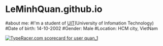 # LeMinhQuan.github.io
#about me:
#I'm a student of [UIT](https://www.uit.edu.vn/)(University of Infomation Technology)
#Date of birth: 14-10-2002
#Gender: Male
#Location: HCM city, VietNam


<a href="https://data.typeracer.com/pit/profile?user=quan_1&ref=badge" target="_top"><img src="https://data.typeracer.com/misc/badge?user=quan_1" border="0" alt="TypeRacer.com scorecard for user quan_1"/></a>
